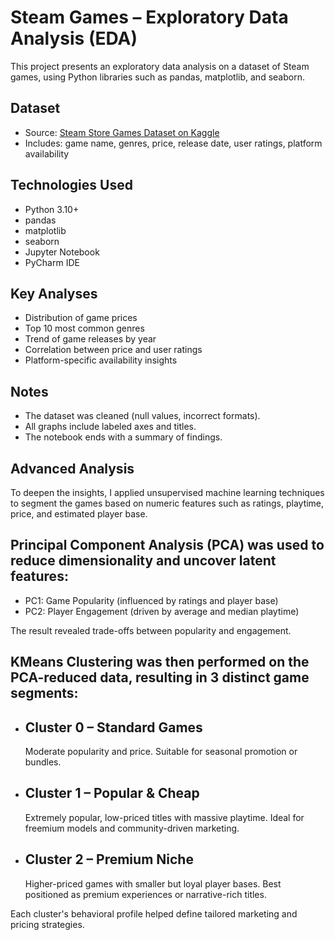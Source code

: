 # Steam Games – Exploratory Data Analysis (EDA)

This project presents an exploratory data analysis on a dataset of Steam games, using Python libraries such as pandas, matplotlib, and seaborn.  

## Dataset

- Source: [Steam Store Games Dataset on Kaggle](https://www.kaggle.com/datasets/nikdavis/steam-store-games)
- Includes: game name, genres, price, release date, user ratings, platform availability

## Technologies Used

- Python 3.10+
- pandas
- matplotlib
- seaborn
- Jupyter Notebook
- PyCharm IDE

## Key Analyses

- Distribution of game prices
- Top 10 most common genres
- Trend of game releases by year
- Correlation between price and user ratings
- Platform-specific availability insights

## Notes

- The dataset was cleaned (null values, incorrect formats).
- All graphs include labeled axes and titles.
- The notebook ends with a summary of findings.


## Advanced Analysis

To deepen the insights, I applied unsupervised machine learning techniques to segment the games based on numeric features such as ratings, playtime, price, and estimated player base.

## Principal Component Analysis (PCA) was used to reduce dimensionality and uncover latent features:
- PC1: Game Popularity (influenced by ratings and player base)
- PC2: Player Engagement (driven by average and median playtime)

The result revealed trade-offs between popularity and engagement.

## KMeans Clustering was then performed on the PCA-reduced data, resulting in 3 distinct game segments:

- ## Cluster 0 – Standard Games
  Moderate popularity and price. Suitable for seasonal promotion or bundles.

- ## Cluster 1 – Popular & Cheap
  Extremely popular, low-priced titles with massive playtime. Ideal for freemium models and community-driven marketing.

- ## Cluster 2 – Premium Niche 
  Higher-priced games with smaller but loyal player bases. Best positioned as premium experiences or narrative-rich titles.

Each cluster's behavioral profile helped define tailored marketing and pricing strategies.
